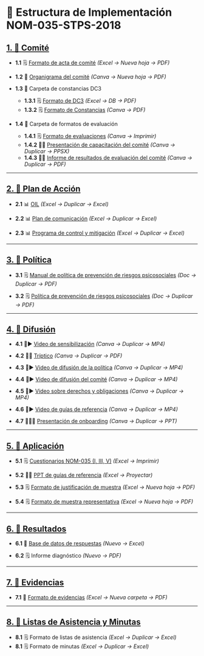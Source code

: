 # 📘 Estructura de Implementación NOM-035-STPS-2018

## [1. 📂 Comité](https://drive.google.com/drive/folders/1T3vKtbdLoICFiMFBKpzb1WySNNfzLZL8?usp=sharing)

- **1.1** 🗒️ [Formato de acta de comité](https://docs.google.com/spreadsheets/d/1xshy5uOTOhnYbK3XiQeNU00sCzBbgELo121SnS90mgk/edit?usp=sharing) *(Excel → Nueva hoja → PDF)*

- **1.2** 👥 [Organigrama del comité](https://www.canva.com/design/DAGo8Glxr-0/mi2GC1-CIdcL8NpsNz-WAQ/edit?utm_content=DAGo8Glxr-0&utm_campaign=designshare&utm_medium=link2&utm_source=sharebutton) *(Canva → Nueva hoja → PDF)*

- **1.3** 📂 Carpeta de constancias DC3
  - **1.3.1** 🗒️ [Formato de DC3](https://docs.google.com/spreadsheets/d/11xJVl-yhgucNpnhgQ01efs-anF-kHoEoTxcYH7U_EKs/edit?usp=sharing) *(Excel → DB → PDF)*
  - **1.3.2** 🗒️ [Formato de Constancias](https://www.canva.com/design/DAGt1Ut1Xuw/r6ZVAsPXgXiFgbGBQIudSQ/edit?utm_content=DAGt1Ut1Xuw&utm_campaign=designshare&utm_medium=link2&utm_source=sharebutton) *(Canva → PDF)*

- **1.4** 📂 Carpeta de formatos de evaluación
  - **1.4.1** 🗒️ [Formato de evaluaciones](https://www.canva.com/design/DAGpiJ3v7t0/TC2hvwko3b7ibq45Oh5lKA/edit?utm_content=DAGpiJ3v7t0&utm_campaign=designshare&utm_medium=link2&utm_source=sharebutton) *(Canva → Imprimir)*
  - **1.4.2** 🧑‍🏫 [Presentación de capacitación del comité](https://www.canva.com/design/DAGt1aH35Cg/rWhcrguS-B4pk8j0RLzvxQ/edit?utm_content=DAGt1aH35Cg&utm_campaign=designshare&utm_medium=link2&utm_source=sharebutton) *(Canva → Duplicar → PPSX)*
  - **1.4.3** 🧑‍🏫 [Informe de resultados de evaluación del comité](https://www.google.com) *(Canva → Duplicar → PDF)*

---

## [2. 📂 Plan de Acción](https://drive.google.com/drive/folders/1zwc_zMZn6Fq9UkBxS11RiQd_hNmjn9ng?usp=sharing)

- **2.1** 📊 [OIL](https://docs.google.com/spreadsheets/d/1ps1SvLa627WjOE8TqXgn2gj_H3ukYH2f1BqQziAsndc/edit?usp=sharing) *(Excel → Duplicar → Excel)*

- **2.2** 📊 [Plan de comunicación](https://docs.google.com/spreadsheets/d/1iUeMJglZo7JAxm8pupURR2-LwIQiCy3UNlLRLDxi1iU/edit?usp=sharing) *(Excel → Duplicar → Excel)*

- **2.3** 📊 [Programa de control y mitigación](https://docs.google.com/spreadsheets/d/1zoSk_ujfQrUxEIqXkS7WgiCG8OsvxAlMsgTaOQ5OXfo/edit?usp=sharing) *(Excel → Duplicar → Excel)*

---

## [3. 📜 Política](https://drive.google.com/drive/folders/17zOhSIqWR4FZs64M_Lz-bmtvG1lX3llP?usp=sharing)


- **3.1** 🗒️ [Manual de política de prevención de riesgos psicosociales](https://docs.google.com/document/d/1GcMANwwKMPgWp5CIkMcYSPT7yP3cvwJU/edit?usp=sharing) *(Doc → Duplicar → PDF)*

- **3.2** 🗒️ [Política de prevención de riesgos psicosociales](https://docs.google.com/document/d/1mmS9m0KHMBQ2taRPwe80eaij97F_i_USv3tUD-Wo3FM/edit?usp=sharing) *(Doc → Duplicar → PDF)*

---

## [4. 📂 Difusión](https://drive.google.com/drive/folders/1-WzgYbZoju1TWZ7IQq2-JerFEEiOO56y?usp=sharing)


- **4.1** 📣▶️ [Video de sensibilización](https://www.canva.com/design/DAGre1gPM80/KEDlZaPVfc0g3Jkh0-qaUQ/edit?utm_content=DAGre1gPM80&utm_campaign=designshare&utm_medium=link2&utm_source=sharebutton) *(Canva → Duplicar → MP4)*

- **4.2** 📣📃 [Tríptico](https://www.canva.com/design/DAGuBfNakvA/IZCkrxeHQWp9iwK7btyNhQ/edit?utm_content=DAGuBfNakvA&utm_campaign=designshare&utm_medium=link2&utm_source=sharebutton) *(Canva → Duplicar → PDF)*

- **4.3** 📣▶️ [Video de difusión de la política](https://www.pendiente.com) *(Canva → Duplicar → MP4)*

- **4.4** 📣▶️ [Video de difusión del comité](https://www.pendiente.com) *(Canva → Duplicar → MP4)*

- **4.5** 📣▶️ [Video sobre derechos y obligaciones](https://www.pendiente.com) *(Canva → Duplicar → MP4)*

- **4.6** 📣▶️ [Video de guías de referencia](https://www.pendiente.com) *(Canva → Duplicar → MP4)*

- **4.7** 📣🧑‍🏫 [Presentación de onboarding](https://www.pendiente.com) *(Canva → Duplicar → PPT)*

---

## [5. 📂 Aplicación](https://drive.google.com/drive/folders/1-WzgYbZoju1TWZ7IQq2-JerFEEiOO56y?usp=sharing)

 - **5.1** 🗒️ [Cuestionarios NOM-035 (I, III, V)](https://docs.google.com/spreadsheets/d/1a4-Imh3RxsUWyzkVnb44i7AfddLwpE5t9yIqDF1JMk8/edit?usp=sharing) *(Excel → Imprimir)*

 - **5.2** 🧑‍🏫 [PPT de guías de referencia](https://docs.google.com/presentation/d/15M3QSIVX_AMTUqeKSa4JuN459Y8TRzVA/edit?usp=sharing) *(Excel → Proyectar)*

- **5.3** 🗒️ [Formato de justificación de muestra](https://docs.google.com/spreadsheets/d/16TE5T9wMSI2S2bWFfejVOP590y8kbtfEhEysBdNnI7M/edit?usp=sharing) *(Excel → Nueva hoja → PDF)*

- **5.4** 🗒️ [Formato de muestra representativa](https://docs.google.com/spreadsheets/d/1EEhkgXMS7siUd_fevWlWDSzyO-3OHnCWWxi_FExG0Ps/edit?usp=sharing) *(Excel → Nueva hoja → PDF)*

---

## [6. 📂 Resultados](https://drive.google.com/drive/folders/1-WzgYbZoju1TWZ7IQq2-JerFEEiOO56y?usp=sharing)

- **6.1** 💾 [Base de datos de respuestas](https://drive.google.com/open?id=1wEUMrUGcwx5LwgqQMC0NhvoMqMFF6Dc4skBaFZhNDdA&usp=drive_copy) *(Nuevo → Excel)*

- **6.2** 🗒️ Informe diagnóstico *(Nuevo → PDF)*

---

## [7. 📂 Evidencias](https://drive.google.com/drive/folders/1IpkCA_j7ij89NzDKZGYC_geIODGXgQNH?usp=sharing)

- **7.1** 📸 [Formato de evidencias](https://docs.google.com/spreadsheets/d/1nFxoZt_OjIEbiVQtsZoXN6DXZWuZ5CVq/edit?usp=sharing) *(Excel → Nueva carpeta → PDF)*

---

## [8. 📂 Listas de Asistencia y Minutas](https://drive.google.com/drive/folders/1S3aYhxfzjBYGjyHaI5nx36XF4GXICFZ_?usp=sharing)

  - **8.1** 🗒️ Formato de listas de asistencia *(Excel → Duplicar → Excel)*
  - **8.1** 🗒️ Formato de minutas *(Excel → Duplicar → Excel)*
